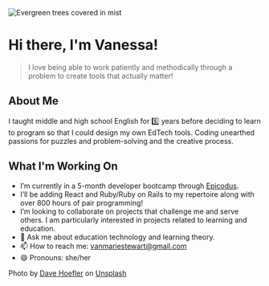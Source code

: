 <img src='https://images.unsplash.com/photo-1524260855046-f743b3cdad07?ixlib=rb-1.2.1&ixid=eyJhcHBfaWQiOjEyMDd9&auto=format&fit=crop&w=1101&q=80' alt='Evergreen trees covered in mist'>

# Hi there, I'm Vanessa!

> I love being able to work patiently and methodically through a problem to create tools that actually matter!

## About Me
I taught middle and high school English for :five: years before deciding to learn to program so that I could design my own EdTech tools. Coding unearthed passions for puzzles and problem-solving and the creative process. 

## What I'm Working On
-  I’m currently in a 5-month developer bootcamp through [Epicodus](https://www.epicodus.com/).
-  I’ll be adding React and Ruby/Ruby on Rails to my repertoire along with over 800 hours of pair programming!
-  I’m looking to collaborate on projects that challenge me and serve others. I am particularly interested in projects related to learning and education.
- 💬  Ask me about education technology and learning theory.
- 📫  How to reach me: vanmariestewart@gmail.com
- 😄  Pronouns: she/her


<span>Photo by <a href="https://unsplash.com/@johnwestrock?utm_source=unsplash&amp;utm_medium=referral&amp;utm_content=creditCopyText">Dave Hoefler</a> on <a href="https://unsplash.com/s/photos/pacific-northwest?utm_source=unsplash&amp;utm_medium=referral&amp;utm_content=creditCopyText">Unsplash</a></span>
